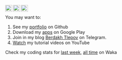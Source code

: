 [<img align="left" alt="yegor256 | Gmail" width="22px" src="https://cdn.simpleicons.org/gmail/black/white" />](mailto:theberdakh@proton.me)
[<img align="left" alt="yegor256 | LinkedIn" width="22px" src="https://cdn.simpleicons.org/linkedin/black/white" />](https://www.linkedin.com/in/theberdakh)
[<img align="left" alt="yegor256 | Telegram" width="22px" src="https://cdn.simpleicons.org/telegram/black/white" />](https://t.me/theberdakh)
<br/>

You may want to:
1. See my [portfolio](https://github.com/theberdakh/portfolio) on Github
2. Download my [apps](https://play.google.com/store/apps/dev?id=5818131630948875246) on Google Play
3.  Join in my blog [Berdakh Tlepov](https://t.me/theberdakh) on Telegram.  
4. [Watch](https://www.youtube.com/c/theberdakh) my tutorial videos on YouTube

Check my coding stats for
[last week](https://wakatime.com/share/@5944173a-69b6-4f6f-97b2-684d6d7ca9f7/6d15e294-2bfb-4fcd-9b29-f8830b5ae878.svg),
[all time](https://wakatime.com/@theberdakh) on Waka
